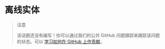 # 离线实体

> 注意
>
> 该话题还没有编写！你可以通过我们的公共 GitHub 问题跟踪来跟踪该问题的状态。可以 [学习如何在 GitHub 上作贡献](https://github.com/aspnet/EntityFramework.Docs/blob/master/CONTRIBUTING.md)。